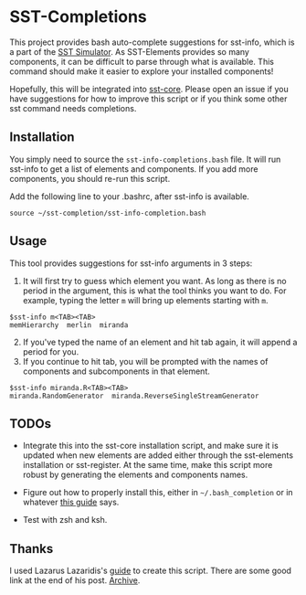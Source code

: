# SST-Completions

This project provides bash auto-complete suggestions for sst-info, which is a part of the [SST Simulator](https://sst-simulator.org/). As SST-Elements provides so many components, it can be difficult to parse through what is available. This command should make it easier to explore your installed components!

Hopefully, this will be integrated into [sst-core](https://github.com/sstsimulator/sst-core). Please open an issue if you have suggestions for how to improve this script or if you think some other sst command needs completions.

## Installation

You simply need to source the `sst-info-completions.bash` file. It will run sst-info to get a list of elements and components. If you add more components, you should re-run this script.

Add the following line to your .bashrc, after sst-info is available.

```source ~/sst-completion/sst-info-completion.bash```

## Usage

This tool provides suggestions for sst-info arguments in 3 steps:

1. It will first try to guess which element you want. As long as there is no period in the argument, this is what the tool thinks you want to do. For example, typing the letter `m` will bring up elements starting with `m`.

```
$sst-info m<TAB><TAB>
memHierarchy  merlin  miranda
```

2. If you've typed the name of an element and hit tab again, it will append a period for you.
3. If you continue to hit tab, you will be prompted with the names of components and subcomponents in that element.
```
$sst-info miranda.R<TAB><TAB>
miranda.RandomGenerator  miranda.ReverseSingleStreamGenerator
```

## TODOs

* Integrate this into the sst-core installation script, and make sure it is updated when new elements are added either through the sst-elements installation or sst-register. At the same time, make this script more robust by generating the elements and components names.

* Figure out how to properly install this, either in `~/.bash_completion` or in whatever [this guide](https://github.com/scop/bash-completion/blob/master/README.md#faq) says.

* Test with zsh and ksh.



## Thanks

I used Lazarus Lazaridis's [guide](https://iridakos.com/programming/2018/03/01/bash-programmable-completion-tutorial) to create this script. There are some good link at the end of his post. [Archive](https://web.archive.org/web/20211027111231/https://iridakos.com/programming/2018/03/01/bash-programmable-completion-tutorial).

